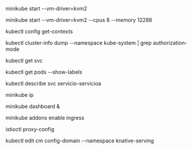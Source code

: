 
minikube start --vm-driver=kvm2

minikube start --vm-driver=kvm2 --cpus 8 --memory 12288

kubectl config get-contexts

kubectl cluster-info dump --namespace kube-system | grep authorization-mode

kubectl get svc

kubectl get pods --show-labels

kubectl describe svc servicio-servicioa

minikube ip

minikube dashboard &

minikube addons enable ingress

istioctl proxy-config

kubectl edit cm config-domain --namespace knative-serving
